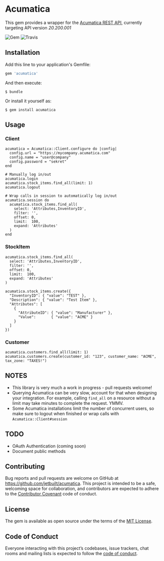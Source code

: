 # Acumatica

This gem provides a wrapper for the [Acumatica REST API](https://help.acumatica.com/Help?ScreenId=ShowWiki&pageid=ff22837c-cd3a-410e-b768-88ca6e53b165),
currently targeting API version *20.200.001*

![Gem](https://img.shields.io/gem/v/acumatica.svg)
![Travis](https://img.shields.io/travis/Jetbuilt/acumatica.svg)

## Installation

Add this line to your application's Gemfile:

```ruby
gem 'acumatica'
```

And then execute:

    $ bundle

Or install it yourself as:

    $ gem install acumatica

## Usage

### Client

```
acumatica = Acumatica::Client.configure do |config|
  config.url = "https://mycompany.acumatica.com"
  config.name = "user@company"
  config.password = "sekret"
end

# Manually log in/out
acumatica.login
acumatica.stock_items.find_all(limit: 1)
acumatica.logout

# Wrap calls in session to automatically log in/out
acumatica.session do
  acumatica.stock_items.find_all(
    select: 'Attributes,InventoryID',
    filter: '',
    offset: 0,
    limit:  100,
    expand: 'Attributes'
  )
end
```

### StockItem

```
acumatica.stock_items.find_all(
  select: 'Attributes,InventoryID',
  filter: '',
  offset: 0,
  limit:  100,
  expand: 'Attributes'
)

acumatica.stock_items.create({
  "InventoryID": { "value": "TEST" },
  "Description": { "value": "Test Item" },
  "Attributes": [
    {
      "AttributeID": { "value": "Manufacturer" },
      "Value":       { "value": "ACME" }
    }
  ]
})
```

### Customer

```
acumatica.customers.find_all(limit: 1)
acumatica.customers.create(customer_id: "123", customer_name: "ACME", tax_zone: "TAXES!")
```

## NOTES
- This library is very much a work in progress - pull requests welcome!
- Querying Acumatica can be very slow, account for that when designing your integration. For
  example, calling `find_all` on a resource without a limit may take minutes to complete the
  request. YMMV.
- Some Acumatica installations limit the number of concurrent users, so make sure to logout when
  finished or wrap calls with `Acumatica::Client#session`

## TODO
- OAuth Authentication (coming soon)
- Document public methods

## Contributing

Bug reports and pull requests are welcome on GitHub at https://github.com/jetbuilt/acumatica. This project is intended to be a safe, welcoming space for collaboration, and contributors are expected to adhere to the [Contributor Covenant](http://contributor-covenant.org) code of conduct.

## License

The gem is available as open source under the terms of the [MIT License](https://opensource.org/licenses/MIT).

## Code of Conduct

Everyone interacting with this project’s codebases, issue trackers, chat rooms and mailing lists is expected to follow the [code of conduct](https://github.com/jetbuilt/acumatica/blob/master/CODE_OF_CONDUCT.md).
